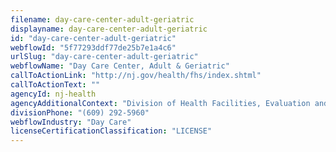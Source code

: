 ```yaml
---
filename: day-care-center-adult-geriatric
displayname: day-care-center-adult-geriatric
id: "day-care-center-adult-geriatric"
webflowId: "5f77293ddf77de25b7e1a4c6"
urlSlug: "day-care-center-adult-geriatric"
webflowName: "Day Care Center, Adult & Geriatric"
callToActionLink: "http://nj.gov/health/fhs/index.shtml"
callToActionText: ""
agencyId: nj-health
agencyAdditionalContext: "Division of Health Facilities, Evaluation and Licensing, Certificate of Need and Health Care, Facility Licensure"
divisionPhone: "(609) 292-5960"
webflowIndustry: "Day Care"
licenseCertificationClassification: "LICENSE"
---
```

